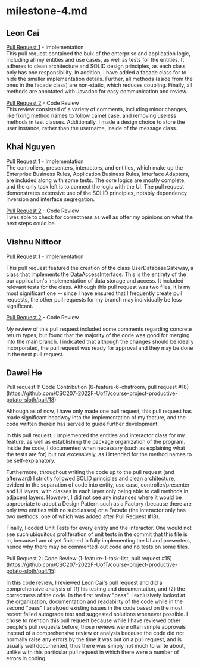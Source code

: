# milestone-4.md

## Leon Cai
[Pull Request 1](https://github.com/CSC207-2022F-UofT/course-project-productive-potato-sloth/pull/9) - Implementation <br />
This pull request contained the bulk of the enterprise and application logic, including all my entities and use cases, as well as tests for the entities. It adheres to clean architecture and SOLID design principles, as each class only has one responsibility. In addition, I have added a facade class for to hide the smaller implementation details. Further, all methods (aside from the ones in the facade class) are non-static, which reduces coupling. Finally, all methods are annotated with Javadoc for easy communication and review.

[Pull Request 2](https://github.com/CSC207-2022F-UofT/course-project-productive-potato-sloth/pull/10) - Code Review <br />
This review consisted of a variety of comments, including minor changes, like fixing method names to follow camel case, and removing useless methods in test classes. Additionally, I made a design choice to store the user instance, rather than the username, inside of the message class.

## Khai Nguyen
[Pull Request 1](https://github.com/CSC207-2022F-UofT/course-project-productive-potato-sloth/pull/27) - Implementation <br />
The controllers, presenters, interactors, and entities, which make up the Enterprise Business Rules, Application Business Rules, Interface Adapters, are included along with some tests. The core logics are mostly complete, and the only task left is to connect the logic with the UI. The pull request demonstrates extensive use of the SOLID principles, notably dependency inversion and interface segregation. 

[Pull Request 2](https://github.com/CSC207-2022F-UofT/course-project-productive-potato-sloth/pull/24) - Code Review <br />
I was able to check for correctness as well as offer my opinions on what the next steps could be. 

## Vishnu Nittoor

[Pull Request 1](https://github.com/CSC207-2022F-UofT/course-project-productive-potato-sloth/pull/19) - Implementation 

This pull request featured the creation of the class UserDatabaseGateway, a class that implements the DataAccessInterface. This is the entirety of the our application's implementation of data storage and access. It included relevant tests for the class. Although this pull request was two files, it is my most significant one -- since I have ensured that I frequently create pull requests, the other pull requests for my branch may individually be less significant.

[Pull Request 2](https://github.com/CSC207-2022F-UofT/course-project-productive-potato-sloth/pull/14) - Code Review

My review of this pull request included some comments regarding concrete return types, but found that the majority of the code was good for merging into the main branch. I indicated that although the changes should be ideally incorporated, the pull request was ready for approval and they may be done in the next pull request.

## Dawei He

Pull request 1: Code Contribution (6-feature-6-chatroom, pull request #18) (https://github.com/CSC207-2022F-UofT/course-project-productive-potato-sloth/pull/18)

Although as of now, I have only made one pull request, this pull request has made 
significant headway into the implementation of my feature, and the code written therein
has served to guide further development. 

In this pull request, I implemented the
entities and interactor class for my feature, as well as establishing the package 
organization of the program. Inside the code, I documented when necessary (such as 
explaining what the tests are for) but not excessively, as I intended for the method names
to be self-explanatory.

Furthermore, throughout writing the code up to the pull request (and afterward) I 
strictly followed SOLID principles and clean architecture, evident in the separation of 
code into entity, use case, controller/presenter and UI layers, with classes in each layer
only being able to call methods in adjacent layers. However, I did not see any instances 
where it would be appropriate to adopt a Design Pattern such as a Factory (because there are 
only two entities with no subclasses) or a Facade (the interactor only has two methods, 
one of which was added after Pull Request #18).

Finally, I coded Unit Tests for every entity and the interactor. One would not see such 
ubiquitous proliferation of unit tests in the commit that this file is in, because I am 
ot yet finished in fully implementing the UI and presenters, hence why there may be 
commented-out code and no tests on some files.

Pull Request 2: Code Review (1-feature-1-task-list, pull request #15) (https://github.com/CSC207-2022F-UofT/course-project-productive-potato-sloth/pull/15)

In this code review, I reviewed Leon Cai's pull request and did a comprehensive analysis 
of (1) his testing and documentation, and (2) the correctness of the code. In the first 
review "pass", I exclusively looked at the organization, documentation and readability 
of the code while in the second "pass" I analyzed existing issues in the code based on 
the most recent failed autograde test and suggested solutions whenever possible. I chose
to mention this pull request because while I have reviewed other people's pull requests before, 
those reviews were often simple approvals instead of a comprehensive review or analysis because
the code did not normally raise any errors by the time it was put on a pull request, and is
usually well documented, thus there was simply not much to write about, unlike with this 
particular pull request in which there were a number of errors in coding.
